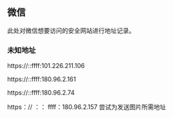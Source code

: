 ## 微信

此处对微信想要访问的安全网站进行地址记录。

### 未知地址

https://::ffff:101.226.211.106

https://::ffff:180.96.2.161

https://::ffff:180.96.2.74

https：// ：： ffff：180.96.2.157 尝试为发送图片所需地址
